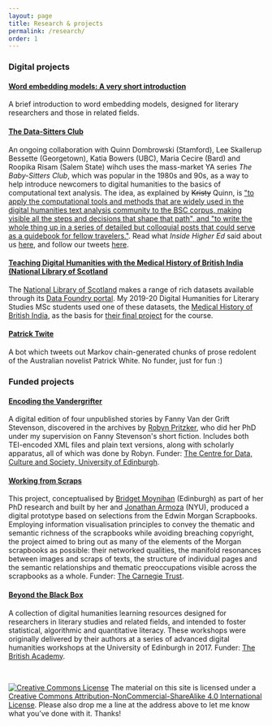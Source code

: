 ```yaml
---
layout: page
title: Research & projects
permalink: /research/
order: 1
---
```


### Digital projects

#### [Word embedding models: A very short introduction](../research/word-embeddings)
A brief introduction to word embedding models, designed for literary researchers and those in related fields.

#### [The Data-Sitters Club](https://datasittersclub.github.io/site/)
An ongoing collaboration with Quinn Dombrowski (Stamford), Lee Skallerup Bessette (Georgetown), Katia Bowers (UBC), Maria Cecire (Bard) and Roopika Risam (Salem State) wihch uses the mass-market YA series *The Baby-Sitters Club*, which was popular in the 1980s and 90s, as a way to help introduce newcomers to digital humanities to the basics of computational text analysis. The idea, as explained by ~~Kristy~~ Quinn, is ["to apply the computational tools and methods that are widely used in the digital humanities text analysis community to the BSC corpus, making visible all the steps and decisions that shape that path", and "to write the whole thing up in a series of detailed but colloquial posts that could serve as a guidebook for fellow travelers."](https://datasittersclub.github.io/site/dsc1/). Read what *Inside Higher Ed* said about us [here](https://insidehighered.com/news/2020/04/15/we-need-fun-more-ever-digital-humanities-meets-baby-sitters-club-books), and follow our tweets [here](https://twitter.com/search?q=%23DataSittersClub&src=typed_query).

#### [Teaching Digital Humanities with the Medical History of British India (National Library of Scotland](https://data.nls.uk/projects/teaching-digital-humanities-with-a-medical-history-of-british-india/)
The [National Library of Scotland](https://www.nls.uk/) makes a range of rich datasets available through its [Data Foundry portal](https://data.nls.uk/). My 2019-20 Digital Humanities for Literary Studies MSc students used one of these datasets, the [Medical History of British India](https://digital.nls.uk/indiapapers/), as the basis for [their final project](https://aelangdh.wordpress.com/) for the course. 

#### [Patrick Twite](https://twitter.com/patricktwite)
A bot which tweets out Markov chain-generated chunks of prose redolent of the Australian novelist Patrick White. No funder, just for fun :)


### Funded projects

#### [Encoding the Vandergrifter](https://robynpritzker.github.io/encodingthevandegrifter/)
A digital edition of four unpublished stories by Fanny Van der Grift Stevenson, discovered in the archives by [Robyn Pritzker](https://www.ed.ac.uk/profile/robyn-pritzker), who did her PhD under my supervision on Fanny Stevenson's short fiction. Includes both TEI-encoded XML files and plain text versions, along with scholarly apparatus, all of which was done by Robyn. Funder: [The Centre for Data, Culture and Society, University of Edinburgh](https://www.cdcs.ed.ac.uk/).

#### [Working from Scraps](http://digitaldecoupage.llc.ed.ac.uk)
This project, conceptualised by [Bridget Moynihan](https://www.ed.ac.uk/profile/bridget-moynihan) (Edinburgh) as part of her PhD research and built by her and [Jonathan Armoza](https://github.com/jarmoza/) (NYU), produced a digital prototype based on selections from the Edwin Morgan Scrapbooks. Employing information visualisation principles to convey the thematic and semantic richness of the scrapbooks while avoiding breaching copyright, the project aimed to bring out as many of the elements of the Morgan scrapbooks as possible: their networked qualities, the manifold resonances between images and scraps of texts, the structure of individual pages and the semantic relationships and thematic preoccupations visible across the scrapbooks as a whole. Funder: [The Carnegie Trust](https://www.carnegie-trust.org/).

#### [Beyond the Black Box](http://blackbox.llc.ed.ac.uk)
A collection of digital humanities learning resources designed for researchers in literary studies and related fields, and intended to foster statistical, algorithmic and quantitative literacy. These workshops were originally delivered by their authors at a series of advanced digital humanities workshops at the University of Edinburgh in 2017. Funder: [The British Academy](http://www.britac.ac.uk/).

<br />

[![Creative Commons License](https://i.creativecommons.org/l/by-nc-sa/4.0/80x15.png)](http://creativecommons.org/licenses/by-nc-sa/4.0/)
The material on this site is licensed under a [Creative Commons Attribution-NonCommercial-ShareAlike 4.0 International License](http://creativecommons.org/licenses/by-nc-sa/4.0/). Please also drop me a line at the address above to let me know what you’ve done with it. Thanks!
